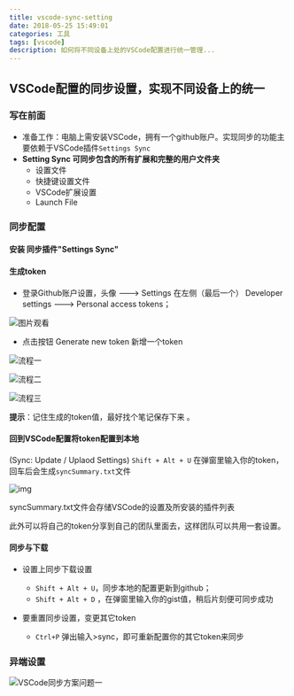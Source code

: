 ```yaml
---
title: vscode-sync-setting
date: 2018-05-25 15:49:01
categories: 工具
tags: [vscode]
description: 如何将不同设备上处的VSCode配置进行统一管理...
---
```


## VSCode配置的同步设置，实现不同设备上的统一

### 写在前面

* 准备工作：电脑上需安装VSCode，拥有一个github账户。实现同步的功能主要依赖于VSCode插件`Settings Sync`
* **Setting Sync 可同步包含的所有扩展和完整的用户文件夹** 
  * 设置文件
  * 快捷键设置文件
  * VSCode扩展设置
  * Launch File

<!--more-->
### 同步配置

#### 安装 同步插件"Settings Sync"

#### 生成token

* 登录Github账户设置，头像 ---> Settings 在左侧（最后一个） Developer settings ---> Personal access tokens；

![图片观看](https://i.loli.net/2018/05/26/5b096f4978275.png)

* 点击按钮 Generate new token 新增一个token

![流程一](https://i.loli.net/2018/05/26/5b096f6c74ee0.png)

![流程二](https://i.loli.net/2018/05/26/5b096f835206e.png)



![流程三](https://i.loli.net/2018/05/26/5b096f9a9b3de.png)



**提示**：记住生成的token值，最好找个笔记保存下来 。



#### 回到VSCode配置将token配置到本地

(Sync: Update / Uplaod Settings) `Shift + Alt + U` 在弹窗里输入你的token， 回车后会生成`syncSummary.txt`文件

![img](https://i.loli.net/2018/05/26/5b096fb7323ae.png)

syncSummary.txt文件会存储VSCode的设置及所安装的插件列表

此外可以将自己的token分享到自己的团队里面去，这样团队可以共用一套设置。 

#### 同步与下载

* 设置上同步下载设置
  * `Shift + Alt + U`，同步本地的配置更新到github；
  *  `Shift + Alt + D` ，在弹窗里输入你的gist值，稍后片刻便可同步成功

* 要重置同步设置，变更其它token
  * ` Ctrl+P ` 弹出输入>sync，即可重新配置你的其它token来同步
  
### 异端设置
![VSCode同步方案问题一](https://i.loli.net/2018/05/26/5b096fcdb900c.png)
